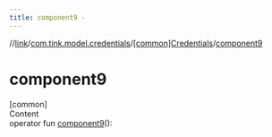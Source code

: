 ```yaml
---
title: component9 -
---
```

//[link](../../index.md)/[com.tink.model.credentials](../index.md)/[[common]Credentials](index.md)/[component9](component9.md)



# component9  
[common]  
Content  
operator fun [component9](component9.md)(): <ERROR CLASS>  



